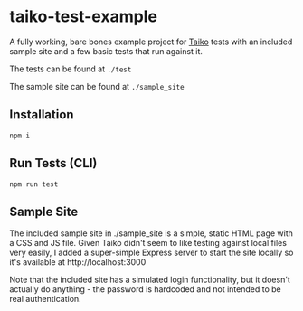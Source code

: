 # taiko-test-example
A fully working, bare bones example project for [Taiko](https://taiko.dev) tests with an included sample site and a few basic tests that run against it.

The tests can be found at ```./test```

The sample site can be found at ```./sample_site```

## Installation
```npm i```

## Run Tests (CLI)
```npm run test```

## Sample Site
The included sample site in ./sample_site is a simple, static HTML page with a CSS and JS file. Given Taiko didn't seem to like testing against local files very easily, I added a super-simple Express server to start the site locally so it's available at http://localhost:3000

Note that the included site has a simulated login functionality, but it doesn't actually do anything - the password is hardcoded and not intended to be real authentication.
